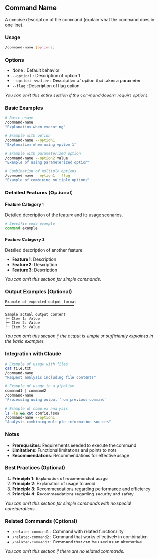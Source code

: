 ## Command Name

A concise description of the command (explain what the command does in one line).

<!--
Notes for using the template:
- Required sections: Title, Description, Usage, Basic Examples, Integration with Claude, Notes
- Optional sections: Options, Detailed Features, Output Examples, Best Practices, Related Commands
- Use only the necessary sections according to the complexity of the command
-->

### Usage

```bash
/command-name [options]
```

### Options

- None : Default behavior
- `--option1` : Description of option 1
- `--option2 <value>` : Description of option that takes a parameter
- `--flag` : Description of flag option

_You can omit this entire section if the command doesn't require options._

### Basic Examples

```bash
# Basic usage
/command-name
"Explanation when executing"

# Example with option
/command-name --option1
"Explanation when using option 1"

# Example with parameterized option
/command-name --option2 value
"Example of using parameterized option"

# Combination of multiple options
/command-name --option1 --flag
"Example of combining multiple options"
```

### Detailed Features (Optional)

#### Feature Category 1

Detailed description of the feature and its usage scenarios.

```bash
# Specific code example
command example
```

#### Feature Category 2

Detailed description of another feature.

- **Feature 1**: Description
- **Feature 2**: Description
- **Feature 3**: Description

_You can omit this section for simple commands._

### Output Examples (Optional)

```
Example of expected output format
━━━━━━━━━━━━━━━━━━━━━━━━━━━━━━━━

Sample actual output content
├─ Item 1: Value
├─ Item 2: Value
└─ Item 3: Value
```

_You can omit this section if the output is simple or sufficiently explained in the basic examples._

### Integration with Claude

```bash
# Example of usage with files
cat file.txt
/command-name
"Request analysis including file contents"

# Example of usage in a pipeline
command1 | command2
/command-name
"Processing using output from previous command"

# Example of complex analysis
ls -la && cat config.json
/command-name --option1
"Analysis combining multiple information sources"
```

### Notes

- **Prerequisites**: Requirements needed to execute the command
- **Limitations**: Functional limitations and points to note
- **Recommendations**: Recommendations for effective usage

### Best Practices (Optional)

1. **Principle 1**: Explanation of recommended usage
2. **Principle 2**: Explanation of usage to avoid
3. **Principle 3**: Recommendations regarding performance and efficiency
4. **Principle 4**: Recommendations regarding security and safety

_You can omit this section for simple commands with no special considerations._

### Related Commands (Optional)

- `/related-command1` : Command with related functionality
- `/related-command2` : Command that works effectively in combination
- `/related-command3` : Command that can be used as an alternative

_You can omit this section if there are no related commands._
